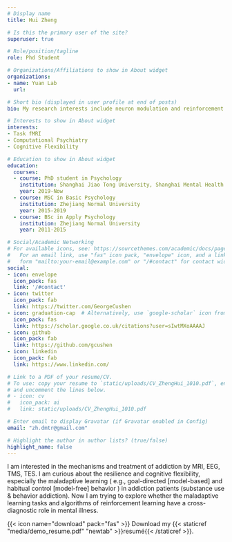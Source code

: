 ```yaml
---
# Display name
title: Hui Zheng

# Is this the primary user of the site?
superuser: true

# Role/position/tagline
role: Phd Student

# Organizations/Affiliations to show in About widget
organizations:
- name: Yuan Lab
  url: 

# Short bio (displayed in user profile at end of posts)
bio: My research interests include neuron modulation and reinforcement learning in addiction disorder.

# Interests to show in About widget
interests:
- Task fMRI
- Computational Psychiatry
- Cognitive Flexibility

# Education to show in About widget
education:
  courses:
  - course: PhD student in Psychology
    institution: Shanghai Jiao Tong University, Shanghai Mental Health Center
    year: 2019-Now
  - course: MSC in Basic Psychology
    institution: Zhejiang Normal University
    year: 2015-2019
  - course: BSc in Apply Psychology
    institution: Zhejiang Normal University
    year: 2011-2015

# Social/Academic Networking
# For available icons, see: https://sourcethemes.com/academic/docs/page-builder/#icons
#   For an email link, use "fas" icon pack, "envelope" icon, and a link in the
#   form "mailto:your-email@example.com" or "/#contact" for contact widget.
social:
- icon: envelope
  icon_pack: fas
  link: '/#contact'
- icon: twitter
  icon_pack: fab
  link: https://twitter.com/GeorgeCushen
- icon: graduation-cap  # Alternatively, use `google-scholar` icon from `ai` icon pack
  icon_pack: fas
  link: https://scholar.google.co.uk/citations?user=sIwtMXoAAAAJ
- icon: github
  icon_pack: fab
  link: https://github.com/gcushen
- icon: linkedin
  icon_pack: fab
  link: https://www.linkedin.com/

# Link to a PDF of your resume/CV.
# To use: copy your resume to `static/uploads/CV_ZhengHui_1010.pdf`, enable `ai` icons in `params.toml`, 
# and uncomment the lines below.
# - icon: cv
#   icon_pack: ai
#   link: static/uploads/CV_ZhengHui_1010.pdf

# Enter email to display Gravatar (if Gravatar enabled in Config)
email: "zh.dmtr@gmail.com"

# Highlight the author in author lists? (true/false)
highlight_name: false
---
```


I am interested in the mechanisms and treatment of addiction by MRI, EEG, TMS, TES. I am curious about the resilience and cognitive flexibility, especially the maladaptive learning ( e.g., goal-directed [model-based] and habitual control [model-free] behavior ) in addiction patients (substance use & behavior addiction). Now I am trying to explore whether the maladaptive learning tasks and algorithms of reinforcement learning have a cross-diagnostic role in mental illness.


{{< icon name="download" pack="fas" >}} Download my {{< staticref "media/demo_resume.pdf" "newtab" >}}resumé{{< /staticref >}}.
